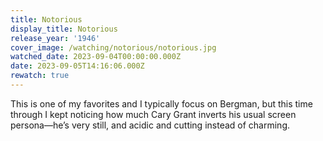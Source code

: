 ```yaml
---
title: Notorious
display_title: Notorious
release_year: '1946'
cover_image: /watching/notorious/notorious.jpg
watched_date: 2023-09-04T00:00:00.000Z
date: 2023-09-05T14:16:06.000Z
rewatch: true
---
```

This is one of my favorites and I typically focus on Bergman, but this time through I kept noticing how much Cary Grant inverts his usual screen persona—he’s very still, and acidic and cutting instead of charming.

